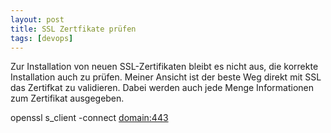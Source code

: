 ```yaml
---
layout: post
title: SSL Zertfikate prüfen
tags: [devops]
---
```


Zur Installation von neuen SSL-Zertifikaten bleibt es nicht aus, die korrekte Installation auch zu prüfen. Meiner Ansicht ist der beste Weg direkt mit SSL das Zertifkat zu validieren. Dabei werden auch jede Menge Informationen zum Zertifikat ausgegeben.

openssl s\_client -connect <domain:443>